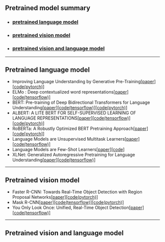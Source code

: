 ## Pretrained model summary   
* ### [pretrained language model](#pretrained-language-model)   
* ### [pretrained vision model](pretrained-vision-model)   
* ### [pretrained vision and language model](pretrained-vision-and-language-model)   
---
## Pretrained language model   
* Improving Language Understanding by Generative Pre-Training[[paper]](https://s3-us-west-2.amazonaws.com/openai-assets/research-covers/language-unsupervised/language_understanding_paper.pdf)[[code(pytorch)]](https://github.com/huggingface/transformers)   
* ELMo : Deep contextualized word representations[[paper]](https://arxiv.org/pdf/1802.05365.pdf)[[code(tensorflow)]](https://github.com/yuanxiaosc/ELMo)   
* BERT: Pre-training of Deep Bidirectional Transformers for Language Understanding[[paper]](https://arxiv.org/pdf/1810.04805.pdf)[[code(tensorflow)]](https://github.com/google-research/bert)[[code(pytorch)]](https://github.com/codertimo/BERT-pytorch)   
* ALBERT: A LITE BERT FOR SELF-SUPERVISED LEARNING OF LANGUAGE REPRESENTATIONS[[paper]](https://arxiv.org/pdf/1909.11942.pdf)[[code(tensorflow)]](https://github.com/google-research/albert)[[code(pytorch)]](https://github.com/graykode/ALBERT-Pytorch)   
* RoBERTa: A Robustly Optimized BERT Pretraining Approach[[paper]](https://arxiv.org/pdf/1907.11692.pdf)[[code[pytorch]]](https://github.com/pytorch/fairseq/tree/master/examples/roberta)   
* Language Models are Unsupervised Multitask Learners[[paper]](https://d4mucfpksywv.cloudfront.net/better-language-models/language-models.pdf)[[code(tensorflow)]](https://github.com/openai/gpt-2)   
* Language Models are Few-Shot Learners[[paper]](https://arxiv.org/pdf/2005.14165.pdf)[[code]](https://github.com/openai/gpt-3)   
* XLNet: Generalized Autoregressive Pretraining for Language Understanding[[paper]](https://arxiv.org/pdf/1906.08237.pdf)[[code(tensorflow)]](https://github.com/zihangdai/xlnet)   
---
## Pretrained vision model   
* Faster R-CNN: Towards Real-Time Object Detection with Region Proposal Networks[[paper]](https://arxiv.org/pdf/1506.01497.pdf)[[code(pytorch)]](https://github.com/longcw/faster_rcnn_pytorch)   
* Mask R-CNN[[paper]](https://arxiv.org/pdf/1703.06870.pdf)[[code(tensorflow)]](https://github.com/matterport/Mask_RCNN)[[code(pytorch)]](https://github.com/facebookresearch/maskrcnn-benchmark)   
* You Only Look Once: Unified, Real-Time Object Detection[[paper]](https://arxiv.org/pdf/1506.02640.pdf)[[code(tensorflow)]](https://github.com/gliese581gg/YOLO_tensorflow)  

---
## Pretrained vision and language model   

